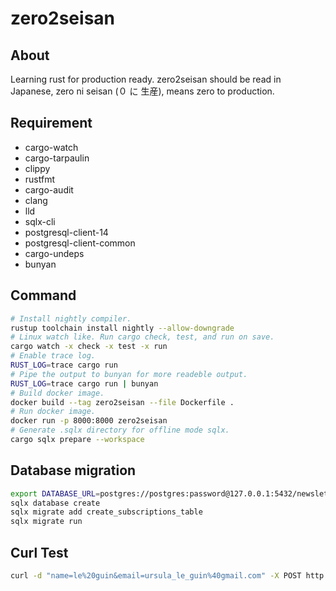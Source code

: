 # zero2seisan

## About

Learning rust for production ready. zero2seisan should be read in Japanese, zero ni seisan (０ に 生産), means zero to production.

## Requirement

- cargo-watch
- cargo-tarpaulin
- clippy
- rustfmt
- cargo-audit
- clang
- lld
- sqlx-cli
- postgresql-client-14
- postgresql-client-common
- cargo-undeps
- bunyan

## Command

```sh
# Install nightly compiler.
rustup toolchain install nightly --allow-downgrade
# Linux watch like. Run cargo check, test, and run on save.
cargo watch -x check -x test -x run
# Enable trace log.
RUST_LOG=trace cargo run
# Pipe the output to bunyan for more readeble output.
RUST_LOG=trace cargo run | bunyan
# Build docker image.
docker build --tag zero2seisan --file Dockerfile .
# Run docker image.
docker run -p 8000:8000 zero2seisan
# Generate .sqlx directory for offline mode sqlx.
cargo sqlx prepare --workspace
```

## Database migration

```sh
export DATABASE_URL=postgres://postgres:password@127.0.0.1:5432/newsletter
sqlx database create
sqlx migrate add create_subscriptions_table
sqlx migrate run
```

## Curl Test

```sh
curl -d "name=le%20guin&email=ursula_le_guin%40gmail.com" -X POST http://localhost:8000/subscriptions -v
```
